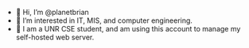 - 👋 Hi, I’m @planetbrian
- 👀 I’m interested in IT, MIS, and computer engineering.
- 🌱 I am a UNR CSE student, and am using this account to manage my self-hosted web server.

<!---
planetbrian/planetbrian is a ✨ special ✨ repository because its `README.md` (this file) appears on your GitHub profile.
You can click the Preview link to take a look at your changes.
--->
